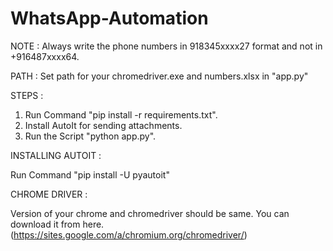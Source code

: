# WhatsApp-Automation

NOTE :
Always write the phone numbers in 918345xxxx27 format and not in +916487xxxx64.

PATH :
Set path for your chromedriver.exe and numbers.xlsx in "app.py"

STEPS :
1) Run Command "pip install -r requirements.txt".
2) Install AutoIt for sending attachments.
3) Run the Script "python app.py". 

INSTALLING AUTOIT :

Run Command "pip install -U pyautoit"

CHROME DRIVER :

Version of your chrome and chromedriver should be same. You can download it from here. 
(https://sites.google.com/a/chromium.org/chromedriver/)
